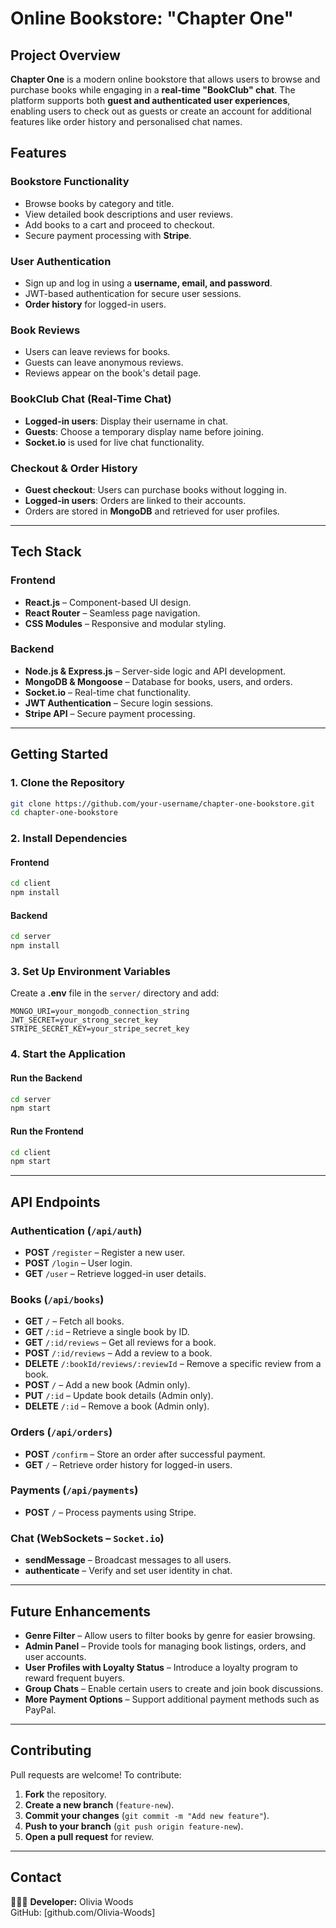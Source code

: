 # Online Bookstore: "Chapter One"

## Project Overview

**Chapter One** is a modern online bookstore that allows users to browse and purchase books while engaging in a **real-time "BookClub" chat**. The platform supports both **guest and authenticated user experiences**, enabling users to check out as guests or create an account for additional features like order history and personalised chat names.

## Features

### **Bookstore Functionality**

- Browse books by category and title.
- View detailed book descriptions and user reviews.
- Add books to a cart and proceed to checkout.
- Secure payment processing with **Stripe**.

### **User Authentication**

- Sign up and log in using a **username, email, and password**.
- JWT-based authentication for secure user sessions.
- **Order history** for logged-in users.

### **Book Reviews**

- Users can leave reviews for books.
- Guests can leave anonymous reviews.
- Reviews appear on the book's detail page.

### **BookClub Chat (Real-Time Chat)**

- **Logged-in users**: Display their username in chat.
- **Guests**: Choose a temporary display name before joining.
- **Socket.io** is used for live chat functionality.

### **Checkout & Order History**

- **Guest checkout**: Users can purchase books without logging in.
- **Logged-in users**: Orders are linked to their accounts.
- Orders are stored in **MongoDB** and retrieved for user profiles.

---

## Tech Stack

### **Frontend**

- **React.js** – Component-based UI design.
- **React Router** – Seamless page navigation.
- **CSS Modules** – Responsive and modular styling.

### **Backend**

- **Node.js & Express.js** – Server-side logic and API development.
- **MongoDB & Mongoose** – Database for books, users, and orders.
- **Socket.io** – Real-time chat functionality.
- **JWT Authentication** – Secure login sessions.
- **Stripe API** – Secure payment processing.

---

## Getting Started

### 1. Clone the Repository

```bash
git clone https://github.com/your-username/chapter-one-bookstore.git
cd chapter-one-bookstore
```

### 2. Install Dependencies

#### Frontend

```bash
cd client
npm install
```

#### Backend

```bash
cd server
npm install
```

### 3. Set Up Environment Variables

Create a **.env** file in the `server/` directory and add:

```plaintext
MONGO_URI=your_mongodb_connection_string
JWT_SECRET=your_strong_secret_key
STRIPE_SECRET_KEY=your_stripe_secret_key
```

### 4. Start the Application

#### Run the Backend

```bash
cd server
npm start
```

#### Run the Frontend

```bash
cd client
npm start
```

---

## API Endpoints

### **Authentication** (`/api/auth`)

- **POST** `/register` – Register a new user.
- **POST** `/login` – User login.
- **GET** `/user` – Retrieve logged-in user details.

### **Books** (`/api/books`)

- **GET** `/` – Fetch all books.
- **GET** `/:id` – Retrieve a single book by ID.
- **GET** `/:id/reviews` – Get all reviews for a book.
- **POST** `/:id/reviews` – Add a review to a book.
- **DELETE** `/:bookId/reviews/:reviewId` – Remove a specific review from a book.
- **POST** `/` – Add a new book (Admin only).
- **PUT** `/:id` – Update book details (Admin only).
- **DELETE** `/:id` – Remove a book (Admin only).

### **Orders** (`/api/orders`)

- **POST** `/confirm` – Store an order after successful payment.
- **GET** `/` – Retrieve order history for logged-in users.

### **Payments** (`/api/payments`)

- **POST** `/` – Process payments using Stripe.

### **Chat** (WebSockets – `Socket.io`)

- **sendMessage** – Broadcast messages to all users.
- **authenticate** – Verify and set user identity in chat.

---

## Future Enhancements

- **Genre Filter** – Allow users to filter books by genre for easier browsing.
- **Admin Panel** – Provide tools for managing book listings, orders, and user accounts.
- **User Profiles with Loyalty Status** – Introduce a loyalty program to reward frequent buyers.
- **Group Chats** – Enable certain users to create and join book discussions.
- **More Payment Options** – Support additional payment methods such as PayPal.

---

## Contributing

Pull requests are welcome! To contribute:

1. **Fork** the repository.
2. **Create a new branch** (`feature-new`).
3. **Commit your changes** (`git commit -m "Add new feature"`).
4. **Push to your branch** (`git push origin feature-new`).
5. **Open a pull request** for review.

---

## Contact

👩🏽‍💻 **Developer:** Olivia Woods  
GitHub: [github.com/Olivia-Woods]
